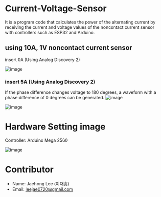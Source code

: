 # Current-Voltage-Sensor

It is a program code that calculates the power of the alternating current by receiving the current and voltage values of the noncontact current sensor with controllers such as ESP32 and Arduino.

## using 10A, 1V noncontact current sensor

insert 0A (Using Analog Discovery 2)

![image](https://github.com/JaeHongLeee/Current-Voltage-Sensor/assets/90753251/9dc59bdb-4027-4a33-a634-ce494239f1c9)

### insert 5A (Using Analog Discovery 2)

If the phase difference changes voltage to 180 degrees, a waveform with a phase difference of 0 degrees can be generated.
![image](https://github.com/JaeHongLeee/Current-Voltage-Sensor/assets/90753251/c1660c63-d7d8-4f58-848c-6cf166b34f0a)

![image](https://github.com/JaeHongLeee/Current-Voltage-Sensor/assets/90753251/8f905b00-44b8-4be8-aa7b-fa5286834d31)


# Hardware Setting image
Controller: Arduino Mega 2560

![image](https://github.com/JaeHongLeee/Current-Voltage-Sensor/assets/90753251/109cd763-72ff-4f1a-b12a-ac7b905e6388)

# Contributor
 - Name: Jaehong Lee (이재홍)
 - Email: leejae0720@gmail.com
